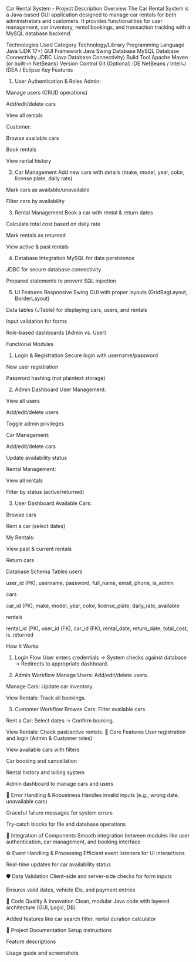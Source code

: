 Car Rental System - Project Description
Overview
The Car Rental System is a Java-based GUI application designed to manage car rentals for both administrators and customers. It provides functionalities for user management, car inventory, rental bookings, and transaction tracking with a MySQL database backend.

Technologies Used
Category	Technology/Library
Programming Language	Java (JDK 17+)
GUI Framework	Java Swing
Database	MySQL
Database Connectivity	JDBC (Java Database Connectivity)
Build Tool	Apache Maven (or built-in NetBeans)
Version Control	Git (Optional)
IDE	NetBeans / IntelliJ IDEA / Eclipse
Key Features
1. User Authentication & Roles
Admin:

Manage users (CRUD operations)

Add/edit/delete cars

View all rentals

Customer:

Browse available cars

Book rentals

View rental history

2. Car Management
Add new cars with details (make, model, year, color, license plate, daily rate)

Mark cars as available/unavailable

Filter cars by availability

3. Rental Management
Book a car with rental & return dates

Calculate total cost based on daily rate

Mark rentals as returned

View active & past rentals

4. Database Integration
MySQL for data persistence

JDBC for secure database connectivity

Prepared statements to prevent SQL injection

5. UI Features
Responsive Swing GUI with proper layouts (GridBagLayout, BorderLayout)

Data tables (JTable) for displaying cars, users, and rentals

Input validation for forms

Role-based dashboards (Admin vs. User)

Functional Modules
1. Login & Registration
Secure login with username/password

New user registration

Password hashing (not plaintext storage)

2. Admin Dashboard
User Management:

View all users

Add/edit/delete users

Toggle admin privileges

Car Management:

Add/edit/delete cars

Update availability status

Rental Management:

View all rentals

Filter by status (active/returned)

3. User Dashboard
Available Cars:

Browse cars

Rent a car (select dates)

My Rentals:

View past & current rentals

Return cars

Database Schema
Tables
users

user_id (PK), username, password, full_name, email, phone, is_admin

cars

car_id (PK), make, model, year, color, license_plate, daily_rate, available

rentals

rental_id (PK), user_id (FK), car_id (FK), rental_date, return_date, total_cost, is_returned

How It Works
1. Login Flow
User enters credentials → System checks against database → Redirects to appropriate dashboard.

2. Admin Workflow
Manage Users: Add/edit/delete users.

Manage Cars: Update car inventory.

View Rentals: Track all bookings.

3. Customer Workflow
Browse Cars: Filter available cars.

Rent a Car: Select dates → Confirm booking.

View Rentals: Check past/active rentals.
🎯 Core Features
User registration and login (Admin & Customer roles)

View available cars with filters

Car booking and cancellation

Rental history and billing system

Admin dashboard to manage cars and users

🔐 Error Handling & Robustness
Handles invalid inputs (e.g., wrong date, unavailable cars)

Graceful failure messages for system errors

Try-catch blocks for file and database operations

🔗 Integration of Components
Smooth integration between modules like user authentication, car management, and booking interface

⚙️ Event Handling & Processing
Efficient event listeners for UI interactions

Real-time updates for car availability status

🛡️ Data Validation
Client-side and server-side checks for form inputs

Ensures valid dates, vehicle IDs, and payment entries

🧠 Code Quality & Innovation
Clean, modular Java code with layered architecture (GUI, Logic, DB)

Added features like car search filter, rental duration calculator

📄 Project Documentation
Setup instructions

Feature descriptions

Usage guide and screenshots
